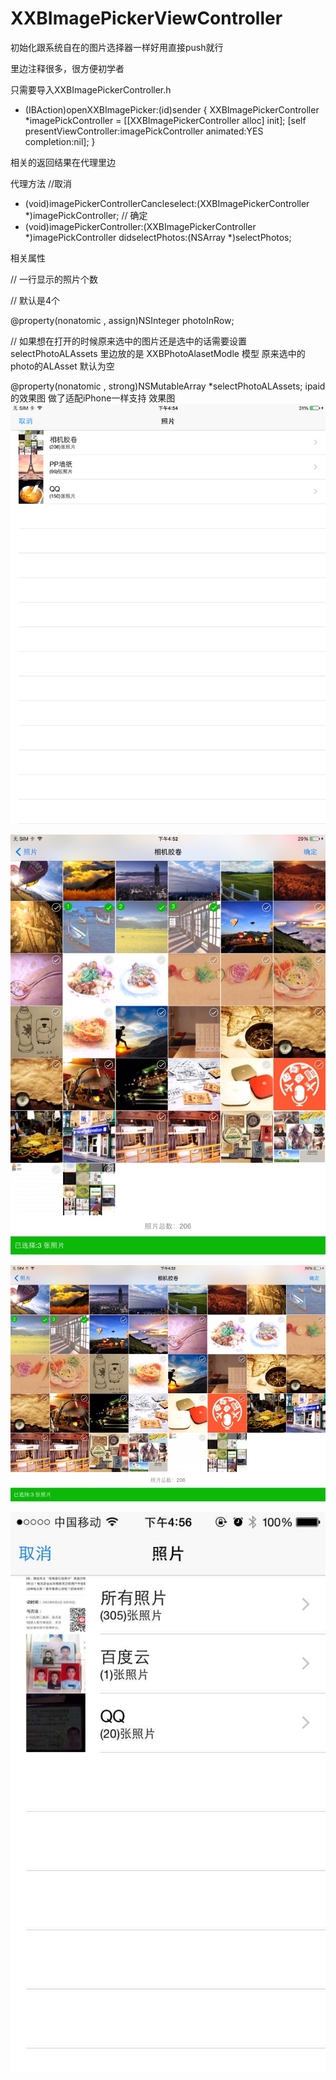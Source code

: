 # XXBImagePickerViewController
初始化跟系统自在的图片选择器一样好用直接push就行


里边注释很多，很方便初学者


只需要导入XXBImagePickerController.h

- (IBAction)openXXBImagePicker:(id)sender {
    XXBImagePickerController  *imagePickController = [[XXBImagePickerController alloc] init];
    [self presentViewController:imagePickController animated:YES completion:nil];
}

相关的返回结果在代理里边



代理方法
//取消
- (void)imagePickerControllerCancleselect:(XXBImagePickerController *)imagePickController;
// 确定
- (void)imagePickerController:(XXBImagePickerController *)imagePickController didselectPhotos:(NSArray *)selectPhotos;

相关属性


//  一行显示的照片个数

//  默认是4个

@property(nonatomic , assign)NSInteger photoInRow;

//  如果想在打开的时候原来选中的图片还是选中的话需要设置 selectPhotoALAssets  里边放的是 XXBPhotoAlasetModle 模型 
原来选中的photo的ALAsset 默认为空

@property(nonatomic , strong)NSMutableArray *selectPhotoALAssets;
ipaid的效果图 做了适配iPhone一样支持
效果图
![image](./image/1.png)


![image](./image/2.png)

![image](./image/3.png)


![image](./image/4.png)

